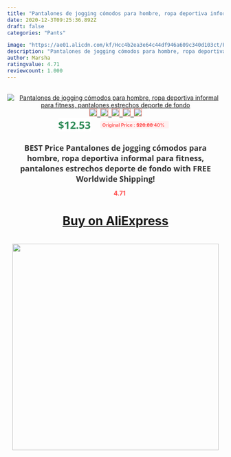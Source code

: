 ```yaml
---
title: "Pantalones de jogging cómodos para hombre, ropa deportiva informal para fitness, pantalones estrechos deporte de fondo"
date: 2020-12-3T09:25:36.892Z
draft: false
categories: "Pants"

image: "https://ae01.alicdn.com/kf/Hcc4b2ea3e64c44df946a609c340d103ct/Pantalones-de-jogging-cómodos-para-hombre-ropa-deportiva-informal-para-fitness-pantalones-estrechos-deporte-de-fondo.jpg"
description: "Pantalones de jogging cómodos para hombre, ropa deportiva informal para fitness, pantalones estrechos deporte de fondo"
author: Marsha
ratingvalue: 4.71
reviewcount: 1.000
---
```

<br>
<div style="text-align: center;">
<a href="https://s.click.aliexpress.com/e/_A4HNYv" target="_blank" rel="nofollow noopener noreferrer"><img alt="Pantalones de jogging cómodos para hombre, ropa deportiva informal para fitness, pantalones estrechos deporte de fondo" class="magnifier-image" src="https://ae01.alicdn.com/kf/Hcc4b2ea3e64c44df946a609c340d103ct/Pantalones-de-jogging-cómodos-para-hombre-ropa-deportiva-informal-para-fitness-pantalones-estrechos-deporte-de-fondo.jpg_640x640.jpg">
<br>
<img style="border:1px solid salmon" src="https://ae01.alicdn.com/kf/Hcc4b2ea3e64c44df946a609c340d103ct/Pantalones-de-jogging-cómodos-para-hombre-ropa-deportiva-informal-para-fitness-pantalones-estrechos-deporte-de-fondo.jpg_120x120.jpg">&nbsp;&nbsp;<img style="border:1px solid salmon" src="https://ae01.alicdn.com/kf/H49a74e0ef1574150a69a7d34abd516eef/Pantalones-de-jogging-cómodos-para-hombre-ropa-deportiva-informal-para-fitness-pantalones-estrechos-deporte-de-fondo.jpg_120x120.jpg">&nbsp;&nbsp;<img style="border:1px solid salmon" src="https://ae01.alicdn.com/kf/H9e8cacc15c66422cb90f022b8f8c7cccy/Pantalones-de-jogging-cómodos-para-hombre-ropa-deportiva-informal-para-fitness-pantalones-estrechos-deporte-de-fondo.jpg_120x120.jpg">&nbsp;&nbsp;<img style="border:1px solid salmon" src="https://ae01.alicdn.com/kf/Hd207c8631e3d4f9a850203547cbba07bi/Pantalones-de-jogging-cómodos-para-hombre-ropa-deportiva-informal-para-fitness-pantalones-estrechos-deporte-de-fondo.jpg_120x120.jpg">&nbsp;&nbsp;<img style="border:1px solid salmon" src="https://ae01.alicdn.com/kf/Hbebec99991a44798bcbba82ccd6d631au/Pantalones-de-jogging-cómodos-para-hombre-ropa-deportiva-informal-para-fitness-pantalones-estrechos-deporte-de-fondo.jpg_120x120.jpg"></a></div><br0>
<div style="text-align: center;"><span style="background-color: white; border: 0px; box-sizing: border-box; color: seagreen; display: inline-block; font-family: &quot;open sans&quot; , &quot;arial&quot; , &quot;helvetica&quot; , sans-serif , &quot;heiti&quot;; font-size: 24px; font-stretch: inherit; font-weight: 700; line-height: inherit; margin: 0px 10px 0px 0px; padding: 0px; vertical-align: middle;">$12.53 </span>
<span style="background: rgb(255 , 241 , 241); border-radius: 3px; border: 0px; box-sizing: border-box; color: #ff4747; display: inline-block; font-family: inherit; font-size: 12px; font-stretch: inherit; font-style: inherit; font-variant: inherit; font-weight: 600; line-height: inherit; margin: 0px; padding: 2px 5px; transform: scale(0.9); vertical-align: middle;">Original Price : <b style="text-decoration: line-through;">$20.88 </b> 40%&nbsp;&nbsp;</span></div>
<h1 style="color: #333333; display: inline-block; font-family: &quot;open sans&quot; , &quot;arial&quot; , &quot;helvetica&quot; , sans-serif , &quot;heiti&quot;; font-size: 18px; font-stretch: inherit; font-weight: 700; text-align: center;">BEST Price Pantalones de jogging cómodos para hombre, ropa deportiva informal para fitness, pantalones estrechos deporte de fondo with FREE Worldwide Shipping!</h1>
<div style="color: #ff4747; text-align: center;">
<img src="https://4.bp.blogspot.com/-M0ZcTcb-5uY/XleCXlxnR4I/AAAAAAAAAEc/OrjgMkXV1oMQFaCRZj5HQwOCBcu3w1FegCPcBGAYYCw/s1600/star.png" style="height: 15px;">&nbsp;<b>4.71</b></div>
<div class="button_cont" align="center"><a class="buynow_a" href="https://s.click.aliexpress.com/e/_A4HNYv" target="_blank" rel="nofollow noopener noreferrer"><H1>Buy on AliExpress</H1></a></div><br>
<div class="separator" style="clear: both; text-align: center;">
<img src="https://lh3.googleusercontent.com/-pTy5HemUv9M/XlePHvY0dAI/AAAAAAAAAE4/0nX5iRUoIWY8eMW9Dpxeirr157OZliDIgCLcBGAsYHQ/s1600/badge.gif" width="480">
</div>
